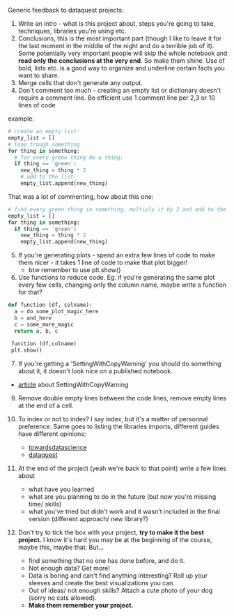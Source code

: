 Generic feedback to dataquest projects:

1. Write an intro - what is this project about, steps you're going to take, techniques, libraries you're using etc.
2. Conclusions, this is the most important part (though I like to leave it for the last moment in the middle 
of the night and do a terrible job of it). Some potentially very important people will skip the whole notebook and
**read only the conclusions at the very end**. So make them shine. Use of bold, lists etc. is a good way to organize and underline certain facts you want to share.
3. Merge cells that don't generate any output.
4. Don't comment too much - creating an empty list or dictionary doesn't require a comment line. Be efficient use 1 comment line per 2,3 or 10 lines of code
  
  example:
  ```python
  # create an empty list:
  empty_list = []
  # loop trough something
  for thing in something:
    # for every green thing do a thing:
    if thing == 'green':
      new_thing = thing * 2
      # add to the list:
      empty_list.append(new_thing)
```
That was a lot of commenting, how about this one:
```python
# find every green thing in something, multiply it by 2 and add to the list:
empty_list = []
for thing in something:
  if thing == 'green':
    new_thing = thing * 2
    empty_list.append(new_thing)
```
5. If you're generating plots - spend an extra few lines of code to make them nicer - it takes 1 line of code to make that plot bigger!
    * btw remember to use plt.show()
6. Use functions to reduce code. Eg. if you're generating the same plot every few cells, changing only the column name, maybe write a function for that? 
```python
def function (df, colname):
  a = do some_plot_magic_here
  b = and_here
  c = some_more_magic
  return a, b, c 
  
 function (df,colname)
 plt.show()
 ```
7. If you're getting a 'SettingWithCopyWarning' you should do something about it, it doesn't look nice on a published notebook. 
  * [article](https://www.dataquest.io/blog/settingwithcopywarning/) about SettingWithCopyWarning 
9. Remove double empty lines between the code lines, remove empty lines at the end of a cell.

9. To index or not to index? I say index, but it's a matter of personnal preference. Same goes to listing the libraries imports, different guides have different opinions:
    * [towardsdatascience](https://towardsdatascience.com/how-to-create-a-professional-github-data-science-repository-84e9607644a2
)
    * [dataquest](https://www.dataquest.io/blog/data-science-project-style-guide/)
10. At the end of the project (yeah we're back to that point) write a few lines about 
    * what have you learned
    * what are you planning to do in the future (but now you're missing time/ skills)
    * what you've tried but didn't work and it wasn't included in the final version (different approach/ new library?)
11. Don't try to tick the box with your project, **try to make it the best project.** I know it's hard you may be at the beginning of the course, maybe this, maybe that. But... 
    * find something that no one has done before, and do it. 
    * Not enough data? Get more! 
    * Data is boring and can't find anything interesting? Roll up your sleeves and create the best visualizations you can. 
    * Out of ideas/ not enough skills? Attach a cute photo of your dog (sorry no cats allowed). 
    * **Make them remember your project.**
